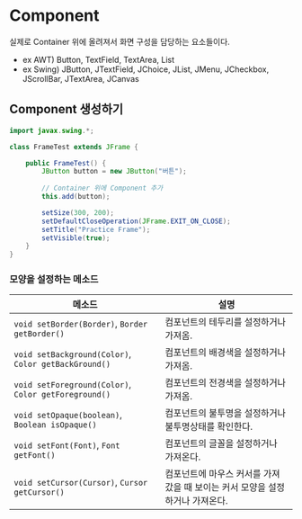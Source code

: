 # Component

실제로 Container 위에 올려져서 화면 구성을 담당하는 요소들이다.

- ex AWT) Button, TextField, TextArea, List
- ex Swing) JButton, JTextField, JChoice, JList, JMenu, JCheckbox, JScrollBar, JTextArea, JCanvas

## Component 생성하기

```Java
import javax.swing.*;

class FrameTest extends JFrame {

    public FrameTest() {
        JButton button = new JButton("버튼");
        
        // Container 위에 Component 추가
        this.add(button);

        setSize(300, 200);
        setDefaultCloseOperation(JFrame.EXIT_ON_CLOSE);
        setTitle("Practice Frame");
        setVisible(true);
    }
}
```

### 모양을 설정하는 메소드

| 메소드 | 설명 |
| ----- | ---- | 
| `void setBorder(Border)`, `Border getBorder()` | 컴포넌트의 테두리를 설정하거나 가져옴. |
| `void setBackground(Color)`, `Color getBackGround()` | 컴포넌트의 배경색을 설정하거나 가져옴. |
| `void setForeground(Color)`, `Color getForeground()` | 컴포넌트의 전경색을 설정하거나 가져옴. |
| `void setOpaque(boolean)`, `Boolean isOpaque()` | 컴포넌트의 불투명을 설정하거나 불투명상태를 확인한다. |
| `void setFont(Font)`, `Font getFont()` | 컴포넌트의 글꼴을 설정하거나 가져온다. |
| `void setCursor(Cursor)`, `Cursor getCursor()` | 컴포넌트에 마우스 커서를 가져갔을 때 보이는 커서 모양을 설정하거나 가져온다. |
 